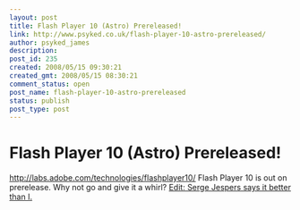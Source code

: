 ```yaml
---
layout: post
title: Flash Player 10 (Astro) Prereleased!
link: http://www.psyked.co.uk/flash-player-10-astro-prereleased/
author: psyked_james
description: 
post_id: 235
created: 2008/05/15 09:30:21
created_gmt: 2008/05/15 08:30:21
comment_status: open
post_name: flash-player-10-astro-prereleased
status: publish
post_type: post
---
```


# Flash Player 10 (Astro) Prereleased!

<http://labs.adobe.com/technologies/flashplayer10/> Flash Player 10 is out on prerelease. Why not go and give it a whirl? [Edit: Serge Jespers says it better than I.](http://www.webkitchen.be/2008/05/15/flash-player-10-now-in-public-beta/)